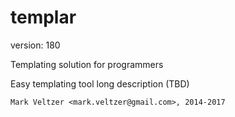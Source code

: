 templar
=======

version: 180

Templating solution for programmers

Easy templating tool long description (TBD)

	Mark Veltzer <mark.veltzer@gmail.com>, 2014-2017

